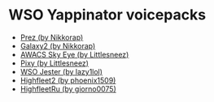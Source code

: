 # WSO Yappinator voicepacks

* [Prez (by Nikkorap)](audio/Prez%(by%Nikkorap).7z?raw=1)
* [Galaxy2 (by Nikkorap)](audio/Galaxy2%(by%Nikkorap).7z?raw=1)
* [AWACS Sky Eye (by Littlesneez)](audio/AWACS%Sky%Eye%(by%Littlesneez).7z?raw=1)
* [Pixy (by Littlesneez)](audio/Pixy%(by%Littlesneez).7z?raw=1)
* [WSO Jester (by lazy1lol)](audio/WSO%Jester%(by%lazy1lol).7z?raw=1)
* [Highfleet2 (by phoenix1509)](audio/Highfleet2%(by%phoenix1509).7z?raw=1)
* [HighfleetRu (by giorno0075)](audio/HighfleetRu%(by%giorno0075).7z?raw=1)
